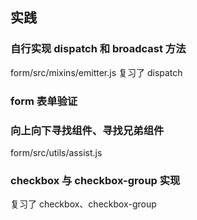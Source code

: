 ## 实践

### 自行实现 dispatch 和 broadcast 方法

form/src/mixins/emitter.js
复习了 dispatch

### form 表单验证

### 向上向下寻找组件、寻找兄弟组件

form/src/utils/assist.js

### checkbox 与 checkbox-group 实现

复习了 checkbox、checkbox-group

